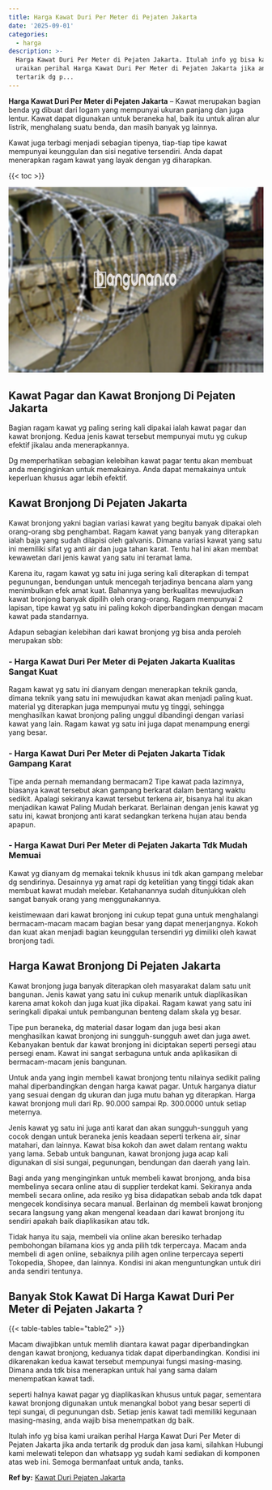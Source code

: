```yaml
---
title: Harga Kawat Duri Per Meter di Pejaten Jakarta
date: '2025-09-01'
categories:
  - harga
description: >-
  Harga Kawat Duri Per Meter di Pejaten Jakarta. Itulah info yg bisa kami
  uraikan perihal Harga Kawat Duri Per Meter di Pejaten Jakarta jika anda
  tertarik dg p...
---
```


**Harga Kawat Duri Per Meter di Pejaten Jakarta** – Kawat merupakan bagian benda yg dibuat dari logam yang mempunyai ukuran panjang dan juga lentur. Kawat dapat digunakan untuk beraneka hal, baik itu untuk aliran alur listrik, menghalang suatu benda, dan masih banyak yg lainnya.

Kawat juga terbagi menjadi sebagian tipenya, tiap-tiap tipe kawat mempunyai keunggulan dan sisi negative tersendiri. Anda dapat menerapkan ragam kawat yang layak dengan yg diharapkan.

{{< toc >}}

![Harga Kawat Duri Per Meter di Pejaten Jakarta](/images/jual-kawat-murah49.png)

## Kawat Pagar dan Kawat Bronjong Di Pejaten Jakarta

Bagian ragam kawat yg paling sering kali dipakai ialah kawat pagar dan kawat bronjong. Kedua jenis kawat tersebut mempunyai mutu yg cukup efektif jikalau anda menerapkannya.

Dg memperhatikan sebagian kelebihan kawat pagar tentu akan membuat anda menginginkan untuk memakainya. Anda dapat memakainya untuk keperluan khusus agar lebih efektif.

## Kawat Bronjong Di Pejaten Jakarta

Kawat bronjong yakni bagian variasi kawat yang begitu banyak dipakai oleh orang-orang sbg penghambat. Ragam kawat yang banyak yang diterapkan ialah baja yang sudah dilapisi oleh galvanis. Dimana variasi kawat yang satu ini memiliki sifat yg anti air dan juga tahan karat. Tentu hal ini akan membat kewawetan dari jenis kawat yang satu ini teramat lama.

Karena itu, ragam kawat yg satu ini juga sering kali diterapkan di tempat pegunungan, bendungan untuk mencegah terjadinya bencana alam yang menimbulkan efek amat kuat. Bahannya yang berkualitas mewujudkan kawat bronjong banyak dipilih oleh orang-orang. Ragam mempunyai 2 lapisan, tipe kawat yg satu ini paling kokoh diperbandingkan dengan macam kawat pada standarnya.

Adapun sebagian kelebihan dari kawat bronjong yg bisa anda peroleh merupakan sbb:

### \- Harga Kawat Duri Per Meter di Pejaten Jakarta Kualitas Sangat Kuat

Ragam kawat yg satu ini dianyam dengan menerapkan teknik ganda, dimana teknik yang satu ini mewujudkan kawat akan menjadi paling kuat. material yg diterapkan juga mempunyai mutu yg tinggi, sehingga menghasilkan kawat bronjong paling unggul dibandingi dengan variasi kawat yang lain. Ragam kawat yg satu ini juga dapat menampung energi yang besar.

### \- Harga Kawat Duri Per Meter di Pejaten Jakarta Tidak Gampang Karat

Tipe anda pernah memandang bermacam2 Tipe kawat pada lazimnya, biasanya kawat tersebut akan gampang berkarat dalam bentang waktu sedikit. Apalagi sekiranya kawat tersebut terkena air, bisanya hal itu akan menjadikan kawat Paling Mudah berkarat. Berlainan dengan jenis kawat yg satu ini, kawat bronjong anti karat sedangkan terkena hujan atau benda apapun.

### \- Harga Kawat Duri Per Meter di Pejaten Jakarta Tdk Mudah Memuai

Kawat yg dianyam dg memakai teknik khusus ini tdk akan gampang melebar dg sendirinya. Desainnya yg amat rapi dg ketelitian yang tinggi tidak akan membuat kawat mudah melebar. Ketahanannya sudah ditunjukkan oleh sangat banyak orang yang menggunakannya.

keistimewaan dari kawat bronjong ini cukup tepat guna untuk menghalangi bermacam-macam macam bagian besar yang dapat menerjangnya. Kokoh dan kuat akan menjadi bagian keunggulan tersendiri yg dimiliki oleh kawat bronjong tadi.

## Harga Kawat Bronjong Di Pejaten Jakarta

Kawat bronjong juga banyak diterapkan oleh masyarakat dalam satu unit bangunan. Jenis kawat yang satu ini cukup menarik untuk diaplikasikan karena amat kokoh dan juga kuat jika dipakai. Ragam kawat yang satu ini seringkali dipakai untuk pembangunan benteng dalam skala yg besar.

Tipe pun beraneka, dg material dasar logam dan juga besi akan menghasilkan kawat bronjong ini sungguh-sungguh awet dan juga awet. Kebanyakan bentuk dar kawat bronjong ini diciptakan seperti persegi atau persegi enam. Kawat ini sangat serbaguna untuk anda aplikasikan di bermacam-macam jenis bangunan.

Untuk anda yang ingin membeli kawat bronjong tentu nilainya sedikit paling mahal diperbandingkan dengan harga kawat pagar. Untuk harganya diatur yang sesuai dengan dg ukuran dan juga mutu bahan yg diterapkan. Harga kawat bronjong muli dari Rp. 90.000 sampai Rp. 300.0000 untuk setiap meternya.

Jenis kawat yg satu ini juga anti karat dan akan sungguh-sungguh yang cocok dengan untuk beraneka jenis keadaan seperti terkena air, sinar matahari, dan lainnya. Kawat bisa kokoh dan awet dalam rentang waktu yang lama. Sebab untuk bangunan, kawat bronjong juga acap kali digunakan di sisi sungai, pegunungan, bendungan dan daerah yang lain.

Bagi anda yang menginginkan untuk membeli kawat bronjong, anda bisa membelinya secara online atau di supplier terdekat kami. Sekiranya anda membeli secara online, ada resiko yg bisa didapatkan sebab anda tdk dapat mengecek kondisinya secara manual. Berlainan dg membeli kawat bronjong secara langsung yang akan mengenal keadaan dari kawat bronjong itu sendiri apakah baik diaplikasikan atau tdk.

Tidak hanya itu saja, membeli via online akan beresiko terhadap pembohongan bilamana kios yg anda pilih tdk terpercaya. Macam anda membeli di agen online, sebaiknya pilih agen online terpercaya seperti Tokopedia, Shopee, dan lainnya. Kondisi ini akan menguntungkan untuk diri anda sendiri tentunya.

## Banyak Stok Kawat Di Harga Kawat Duri Per Meter di Pejaten Jakarta ?

{{< table-tables table="table2" >}}

Macam diwajibkan untuk memlih diantara kawat pagar diperbandingkan dengan kawat bronjong, keduanya tidak dapat diperbandingkan. Kondisi ini dikarenakan kedua kawat tersebut mempunyai fungsi masing-masing. Dimana anda tdk bisa menerapkan untuk hal yang sama dalam menempatkan kawat tadi.

seperti halnya kawat pagar yg diaplikasikan khusus untuk pagar, sementara kawat bronjong digunakan untuk menangkal bobot yang besar seperti di tepi sungai, di pegunungan dsb. Setiap jenis kawat tadi memiliki kegunaan masing-masing, anda wajib bisa menempatkan dg baik.

Itulah info yg bisa kami uraikan perihal Harga Kawat Duri Per Meter di Pejaten Jakarta jika anda tertarik dg produk dan jasa kami, silahkan Hubungi kami melewati telepon dan whatsapp yg sudah kami sediakan di komponen atas web ini. Semoga bermanfaat untuk anda, tanks.

**Ref by:** [Kawat Duri Pejaten Jakarta](https://id.wikipedia.org/wiki/Kawat)

